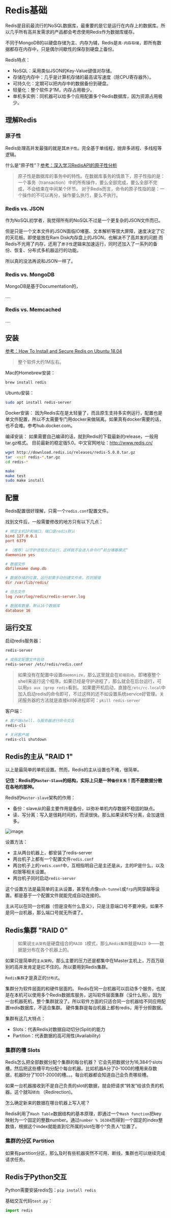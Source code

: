 # Redis基础

Redis是目前最流行的NoSQL数据库，最重要的是它是运行在内存上的数据库。所以几乎所有高并发需求的产品都会考虑使用Redis作为数据库缓存。

不同于MongoDB的以硬盘存储为主、内存为辅，Redis是`真·内存存储`，即所有数据都存在内存中，只是偶尔间歇性的保存到硬盘上备份。

Redis特点：
- NoSQL：采用类似JSON的Key-Value键值对存储。
- 存储在内存中：几乎是计算机存储的最高读写速度（除CPU寄存器外）。
- 可持久化：定期可以把内存中的数据备份到硬盘。
- 轻量化：整个软件才1M，内存占用极少。
- 单机多实例：同机器可以给多个应用配置多个Redis数据库，因为资源占用极少。

## 理解Redis

### 原子性
Redis处理高并发最强的就是其`原子性`。完全基于单线程，抛弃多进程、多线程等逻辑。

什么是“原子性”？[参考：深入学习RedisAPI的原子性分析](http://www.hoohack.me/2017/04/04/learning-redis-deeply-analysis-redis-commands-atomicity)
> 原子性是数据库的事务中的特性。在数据库事务的情景下，原子性指的是：
一个事务（transaction）中的所有操作，要么全部完成，要么全部不完成，不会结束在中间某个环节。
对于Redis而言，命令的原子性指的是：一个操作的不可以再分，操作要么执行，要么不执行。

### Redis vs. JSON

作为NoSQL初学者，我觉得所有的NoSQL不过是一个更复杂的JSON文件而已。

但是只是一个文本文件的JSON面临IO堵塞、文本解析等很大屏障，速度决定了它的天花板。即使是放在Ram Disk内存盘上的JSON，也解决不了高并发的问题
而Redis不光用了内存，还用了`原子性`逻辑来加速运行，同时还加入了一系列的备份、恢复、分布式多机器运行的功能。

所以真的没法再说和JSON一样了。


### Redis vs. MongoDB

MongoDB是基于Documentation的，

....

### Redis vs. Memcached
....


## 安装

[参考：How To Install and Secure Redis on Ubuntu 18.04](https://www.digitalocean.com/community/tutorials/how-to-install-and-secure-redis-on-ubuntu-18-04)

> 整个软件大约1M左右。

Mac的Homebrew安装：
```sh
brew install redis
```

Ubuntu安装：
```sh
sudo apt install redis-server
```

Docker安装：
因为Redis实在是太轻量了，而且原生支持多实例运行，配置也是单文件配置，所以不太需要专门用docker来做隔离。如果真有docker需要的话，也不会难。参考hub.docker.com。

编译安装：
如果需要自己编译的话，就到Redis的下载最新的release，一般用tar.gz格式。
目前最新的稳定版5.0。中文官网地址：http://www.redis.cn/
```sh
wget http://download.redis.io/releases/redis-5.0.0.tar.gz
tar -xvzf redis-*.tar.gz
cd redis-*

make
make test
sudo make install
```

## 配置

Redis配置很好理解，只需一个`redis.conf`配置文件。

找到文件后，一般需要修改的地方只有以下几点：
```ini
# 绑定主机IP和端口，端口是redis默认
bind 127.0.0.1
port 6379

# （推荐）以守护进程方式运行，这样就不会进入命令行”前台堵塞模式“
daemonize yes

# 数据文件
dbfilename dump.db

# 数据存储的位置，运行前需手动创建文件夹，否则报错
dir /var/lib/redis/

# 日志文件
log /var/log/redis/redis-server.log

# 数据库数量，默认16个数据库
database 16
```

## 运行交互

启动redis服务器：
```sh
redis-server

# 或指定配置文件启动
redis-server /etc/redis/redis.conf
```

> 如果没有在配置中设置`daemonize`，那么这里就会在`前端启动`，即堵塞整个shell来运行这个程序。如果已经是守护进程了，那么就会在后台运行，可以用`ps aux |grep redis`看到。
如果要开机启动，直接在`/etc/rc.local`中加入启动redis的命令即可，不过这样的还不如设置系统service好管理。关闭服务器的方法就是直接kill掉进程即可：`pkill redis-server`

客户端：
```sh
# 客户端shell，与服务器进行命令交互
redis-cli 

# 关闭客户端
redis-cli shutdown
```


## Redis的主从 "RAID 1"

以上是最简单的单机设置。然而，Redis的主从设置也不难，很简单。

**记住：Redis的`Master-Slave`的结构，实际上只是一种`备份关系`！而不是数据分散在各地的那种。**

Redis的`Master-slave`架构的作用：
- 备份：slave从的最主要作用是备份，以弥补单机内存数据不稳固的缺点。
- 读、写分离：写入是很耗时间的，而读很快。那么如果读和写分离，会加速很多。

![image](https://user-images.githubusercontent.com/14041622/48860961-58601200-edfd-11e8-89d8-134d37941817.png)


设置方法：
- 主从两台机器上，都安装了redis-server
- 两台机子上都有一个配置文件`redis.conf`
- 两台机子上的`redis.conf`中，互相指明自己是主还是从，主的IP是什么，以及权限等相关设置。
- 两台机子同时启动`redis-server`

这个设置方法是最简单的主从设置，甚至有点像`ssh-tunnel`或`frp`内网穿越等设置。都是基于一个配置文件就能完成自动连接的。

主从可以在同一台机器（但是没有什么意义），只是注意端口号不要冲突。如果不是同一台机器，那么端口号就无所谓了。


## Redis集群 "RAID 0"

> 如果说`主从架构`是硬盘组合的`RAID 1`模式，那么`Redis集群`就是`RAID 0`——数据是分布在各个机器上的。

如果只是简单的`主从架构`，那么主要的压力还是都集中在Master主机上，万百万级别的高并发肯定是扛不住的。所以要用到Redis集群。

`Redis集群`才是真正的`分布式`。

集群分为软件层面的和硬件层面的。
Redis在同一台机器可以启动多个服务，也就是在本机可以使用多个Redis数据库服务，这叫软件层面集群（没什么用）。因为一台机器死机，整个集群就没了。所以软件方面的只适合同一台机器给不同应用配置redis数据库，不适合集群。
硬件集群是每台机器上都有redis，用于分担数据。

集群有这几大特点：
- Slots：代表Redis对数据自动切分(Split)的能力
- Partition：代表数据的高可用性(Availability)


### 集群的槽 Slots 

Redis怎么把全部数据分配个集群的每台机器？
它会先把数据分为16,384个slots槽，然后把这些槽平均分配个每台机器。比如机器A分了0-1000的槽用来存数据，机器B分了1001-2000的槽。。。每台机器都会知道自己会负责哪些槽。

如果一台机器接收到不是自己负责的slot的数据，就会把请求“转发”给该负责的机器。这个就叫`转向` （Redirection)。

怎么确定新来的数据在哪台机器上写入呢？

Redis利用了`Hash Table`数据结构的基本原理，即通过一个`Hash function`把key映射为一个固定的整数number。通过`number % 16384`而得到一个固定的index整数值，根据这个index就能直到它所属的slot在哪个“负责人”位置了。

### 集群的分区 Partition

如果有partition分区，那么及时有些机器突然不可用、断线，集群也可以继续完成请求任务。



## Redis于Python交互

Python需要安装redis包：`pip install redis`

基础交互代码`test.py`：
```py
import redis


```